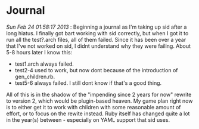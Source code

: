 Journal
=======
*Sun Feb 24 01:58:17 2013* : Beginning a journal as I'm taking up sid after a long hiatus. I finally got bart working with sid correctly, but when I got it to run all the test?.arch files, all of them failed. Since it has been over a year that I've not worked on sid, I didnt understand why they were failing. About 5-8 hours later I know this:

- test1.arch always failed. 
- test2-4 used to work, but now dont because of the introduction of gen_children.rb.
- test5-6 always failed. I still dont know if that's a good thing.

All of this is in the shadow of the "impending since 2 years for now" rewrite to version 2, which would be plugin-based heaven. My game plan right now is to either get it to work with children with some reasonable amount of effort, or to focus on the rewite instead. Ruby itself has changed quite a lot in the year(s) between - especially on YAML support that sid uses.
